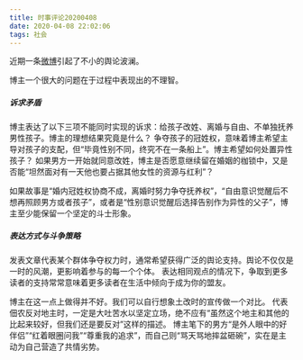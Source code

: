 ```yaml
---
title: 时事评论20200408
date: 2020-04-08 22:02:06
tags: 社会
---
```


近期一条[微博](https://m.weibo.cn/status/4486677668071096)引起了不小的舆论波澜。

博主一个很大的问题在于过程中表现出的不理智。

##### 诉求矛盾

博主表达了以下三项不能同时实现的诉求：给孩子改姓、离婚与自由、不单独抚养男性孩子。博主的理想结果究竟是什么？
争夺孩子的冠姓权，意味着博主希望主导对孩子的支配，但“毕竟性别不同，终究不在一条船上”。博主希望如何处置异性孩子？
如果男方一开始就同意改姓，博主是否愿意继续留在婚姻的枷锁中，又是否能“坦然面对有一天他也要占据其他女性的资源与红利”？

如果故事是“婚内冠姓权协商不成，离婚时努力争夺抚养权”，“自由意识觉醒后不想再照顾男方或者孩子”，或者是“性别意识觉醒后选择告别作为异性的父子”，博主至少能保留一个坚定的斗士形象。

##### 表达方式与斗争策略

发表文章代表某个群体争夺权力时，通常希望获得广泛的舆论支持。舆论不仅仅是一时的风潮，更影响着参与的每一个个体。
表达相同观点的情况下，争取到更多读者的支持常常意味着更多读者在生活中倾向于成为你的盟友。

博主在这一点上做得并不好。我们可以自行想象土改时的宣传做一个对比。
代表佃农反对地主时，一定是大吐苦水以坚定立场，绝不应有“虽然这个地主和其他的比起来较好，但我们还是要反对”这样的描述。
博主笔下的男方“是外人眼中的好伴侣”“红着眼圈问我”“尊重我的追求”，而自己则“骂天骂地摔盆砸碗”，实在是主动为自己营造了共情劣势。
